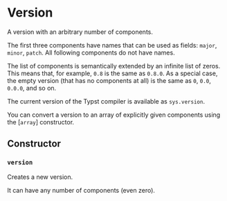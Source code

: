 # Version

A version with an arbitrary number of components.

The first three components have names that can be used as fields: `major`,
`minor`, `patch`. All following components do not have names.

The list of components is semantically extended by an infinite list of
zeros. This means that, for example, `0.8` is the same as `0.8.0`. As a
special case, the empty version (that has no components at all) is the same
as `0`, `0.0`, `0.0.0`, and so on.

The current version of the Typst compiler is available as `sys.version`.

You can convert a version to an array of explicitly given components using
the [`array`] constructor.

## Constructor

### `version`

Creates a new version.

It can have any number of components (even zero).




